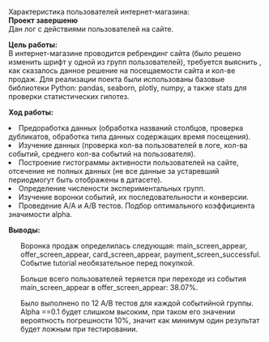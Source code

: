 Характеристика пользователей интернет-магазина:<br>
<b>Проект завершеню</b><br>
Дан лог с действиями пользователей на сайте.

<b>Цель работы:</b><br>
В интернет-магазине проводится ребрендинг сайта (было решено изменить шрифт у одной из групп пользователей), требуется выяснить , как сказалось данное решение на посещаемости сайта и кол-ве продаж.
Для реализации поекта были использованы базовые библиотеки Python: pandas, seaborn, plotly, numpy,  а также stats для проверки статистических гипотез.

<b>Ход работы:</b><br>
<li>Предоработка данных (обработка названий столбцов, проверка дубликатов, обработка типа данных содержащих время посещения).</li>
<li>Изучение данных (проверка кол-ва пользователей в логе, кол-ва событий, среднего кол-ва событий на пользователя).</li>
<li>Построение гистограммы активности пользователей на сайте, отсечение не полных данных (не все данные за устаревший периодмогут быть отображены в датасете).</li>
<li>Определение числености экспериментальных групп.</li>
<li>Изучение воронки событий, их последовательности и конверсии.</li>
<li>Проведение А/А и А/В тестов. Подбор оптимального коэффициента значимости alpha.</li>

<b>Выводы:</b><br>
<ol>Воронка продаж определилась следующая: main_screen_appear, offer_screen_appear, card_screen_appear, payment_screen_successful. Событие tutorial необязательное перед покупкой.</ol>
<ol>Больше всего пользователей теряется при переходе из события main_screen_appear в offer_screen_appear: 38.07%.</ol>
<ol>Было выполнено по 12 А/В тестов для каждой событийной группы. Alpha ==0.1 будет слишком высоким, при таком его значении вероятность погрешности 10%, значит как минимум один результат будет ложным при тестировании.</ol>  
